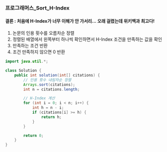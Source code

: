 ### 프로그래머스_Sort_H-Index

#### 결론 : 처음에 H-Index가 너무 이해가 안 가서리... 오래 걸렸는데 위키백과 최고다!

1. 논문의 인용 횟수를 오름차순 정렬
2. 정렬된 배열에서 왼쪽부터 하나씩 확인하면서 H-Index 조건을 만족하는 값을 확인
3. 만족하는 조건 반환
4. 조건 만족하지 않으면 0 반환


``` java
import java.util.*;

class Solution {
    public int solution(int[] citations) {
        // 인용 횟수 내림차순 정렬
        Arrays.sort(citations);
        int n = citations.length;

        // H-Index 계산
        for (int i = 0; i < n; i++) {
            int h = n - i; 
            if (citations[i] >= h) {
                return h;
            }
        }

        return 0;
    }
}

```